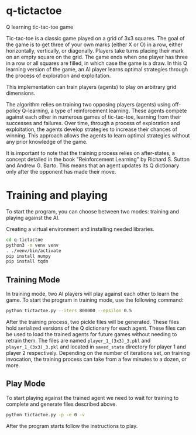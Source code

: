 # q-tictactoe
Q learning tic-tac-toe game 

Tic-tac-toe is a classic game played on a grid of 3x3 squares. The goal of the game is to get three of your own marks (either X or O) in a row, either horizontally, vertically, or diagonally. Players take turns placing their mark on an empty square on the grid. The game ends when one player has three in a row or all squares are filled, in which case the game is a draw. In this Q learning version of the game, an AI player learns optimal strategies through the process of exploration and exploitation.

This implementation can train players (agents) to play on arbitrary grid dimensions. 

The algorithm relies on training two opposing players (agents) using off-policy Q-learning, a type of reinforcement learning. These agents compete against each other in numerous games of tic-tac-toe, learning from their successes and failures. Over time, through a process of exploration and exploitation, the agents develop strategies to increase their chances of winning. This approach allows the agents to learn optimal strategies without any prior knowledge of the game.

It is important to note that the training process relies on after-states, a concept detailed in the book "Reinforcement Learning" by Richard S. Sutton and Andrew G. Barto. This means that an agent updates its Q dictionary only after the opponent has made their move.

# Training and playing

To start the program, you can choose between two modes: training and playing against the AI. 

Creating a virtual environment and installing needed libraries.

```bash
cd q-tictactoe
python3 -m venv venv
. ./venv/bin/activate
pip install numpy
pip install tqdm
```

## Training Mode
In training mode, two AI players will play against each other to learn the game. To start the program in training mode, use the following command:

```bash
python tictactoe.py --iters 800000 --epsilon 0.5
```
After the training process, two pickle files will be generated. These files hold serialized versions of the Q dictionary for each agent. These files can be used to load the trained agents for future games without needing to retrain them. The files are named `player_1_(3x3)_3.pkl` and `player_1_(3x3)_3.pkl` and located in `saved_state` directory for player 1 and player 2 respectively.
Depending on the number of iterations set, on training invocation, the training process can take from a few minutes to a dozen, or more.

## Play Mode

To start playing against the trained agent we need to wait for training to complete and generate files described above.  

```bash
python tictactoe.py -p -e 0 -v
```
After the program starts follow the instructions to play.






